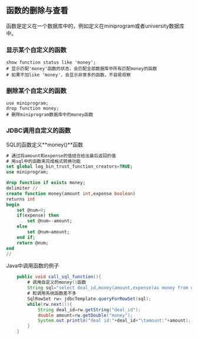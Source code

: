 ## 函数的删除与查看

函数是定义在一个数据库中的，例如定义在miniprogram或者university数据库中。

### 显示某个自定义的函数

```
show function status like 'money';
# 显示匹配'money'函数的状态，会匹配全部数据库中所有匹配money的函数
# 如果不加like 'money'，会显示非常多的函数，不容易观察
```

### 删除某个自定义的函数

```
use miniprogram;
drop function money;
# 删除miniprogram数据库中的money函数
```

### JDBC调用自定义的函数

SQL的函数定义**money()**函数

```sql
# 通过将amount和expense的值结合给出最后返回的值
# 用sql中的函数来完成格式转换功能
set global log_bin_trust_function_creators=TRUE;
use miniprogram;

drop function if exists money; 
delimiter //
create function money(amount int,expense boolean)
returns int
begin
	set @num=0;
	if(expense) then
		set @num=-amount;
	else
		set @num=amount;
	end if;
	return @num;
end
//
```

Java中调用函数的例子

```java
    public void call_sql_function(){
        # 调用自定义的money()函数
        String sql="select deal_id,money(amount,expense)as money from deal";
        # 和调用系统函数差不多
        SqlRowSet rw= jdbcTemplate.queryForRowSet(sql);
        while(rw.next()){
            String deal_id=rw.getString("deal_id");
            double amount=rw.getDouble("money");
            System.out.println("deal id:"+deal_id+"\tamount:"+amount);
        }
    }
```

